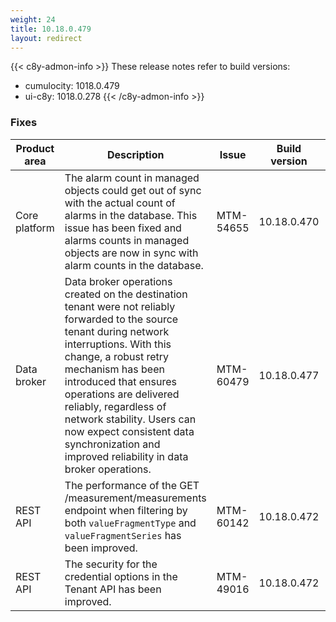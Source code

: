 ```yaml
---
weight: 24
title: 10.18.0.479
layout: redirect
---
```


{{< c8y-admon-info >}}
These release notes refer to build versions:
- cumulocity: 1018.0.479
- ui-c8y: 1018.0.278
{{< /c8y-admon-info >}}


### Fixes

<table>
<colgroup>
<col style="width: 15%;">
<col style="width:50%;">
<col style="width: 10%;">
<col style="width: 12%;">
<col style="width: 13%;">
</colgroup>
<thead><tr>
<th>
Product area</th>
<th>
Description</th>
<th>
Issue</th>
<th>
Build version</th>
<th>Build comp.</th>
</tr>
</thead><tbody>


<tr>
<td>Core platform</td>
<td>The alarm count in managed objects could get out of sync with the actual count of alarms in the database. This issue has been fixed and alarms counts in managed objects are now in sync with alarm counts in the database.</td>
<td>MTM-54655</td>
<td>10.18.0.470</td>
<td>cumulocity</td>
</tr>

<tr>
<td>Data broker</td>
<td>Data broker operations created on the destination tenant were not reliably forwarded to the source tenant during network interruptions. With this change, a robust retry mechanism has been introduced that ensures operations are delivered reliably, regardless of network stability. Users can now expect consistent data synchronization and improved reliability in data broker operations.</td>
<td>MTM-60479</td>
<td>10.18.0.477</td>
<td>cumulocity</td>
</tr>

<tr>
<td>REST API</td>
<td>The performance of the <core>GET /measurement/measurements</core> endpoint when filtering by both <code>valueFragmentType</code> and <code>valueFragmentSeries</code> has been improved.</td>
<td>MTM-60142</td>
<td>10.18.0.472</td>
<td>cumulocity</td>
</tr>

<tr>
<td>REST API</td>
<td>The security for the credential options in the Tenant API has been improved.</td>
<td>MTM-49016</td>
<td>10.18.0.472</td>
<td>cumulocity</td>
</tr>

</tbody></table>
